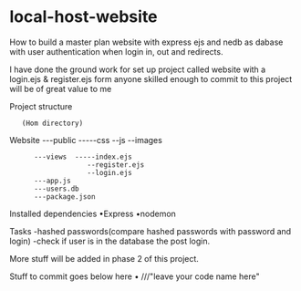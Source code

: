 # local-host-website
How to build a master plan website with express ejs and nedb as dabase with user authentication when login in, out and redirects.

I have done the ground work for set up project called website with  a login.ejs & register.ejs form
 anyone skilled enough to commit to this project will be of great value to me

Project structure

       (Hom directory)
 Website   ---public -----css
                        --js
                        --images

          ---views  -----index.ejs
                       --register.ejs
                       --login.ejs
          ---app.js
          ---users.db
          ---package.json

Installed dependencies
•Express
•nodemon


Tasks 
-hashed passwords(compare hashed passwords with password and login)
-check if user is in the database the post login.

More stuff will be added in phase 2 of this project.

Stuff to commit goes below here
• ///"leave your code name here"
